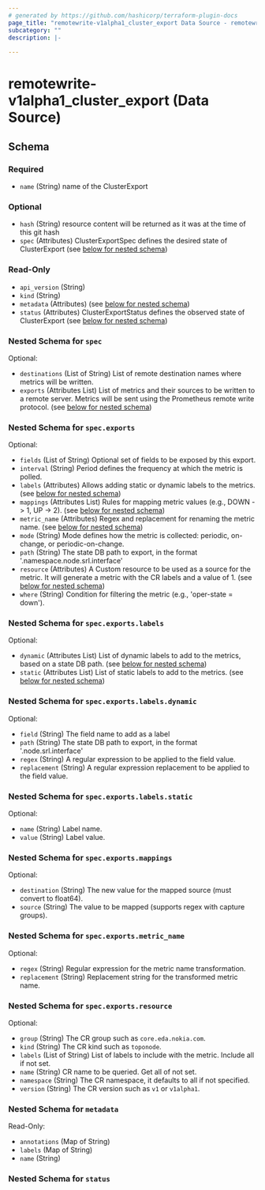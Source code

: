 ```yaml
---
# generated by https://github.com/hashicorp/terraform-plugin-docs
page_title: "remotewrite-v1alpha1_cluster_export Data Source - remotewrite-v1alpha1"
subcategory: ""
description: |-
  
---
```


# remotewrite-v1alpha1_cluster_export (Data Source)





<!-- schema generated by tfplugindocs -->
## Schema

### Required

- `name` (String) name of the ClusterExport

### Optional

- `hash` (String) resource content will be returned as it was at the time of this git hash
- `spec` (Attributes) ClusterExportSpec defines the desired state of ClusterExport (see [below for nested schema](#nestedatt--spec))

### Read-Only

- `api_version` (String)
- `kind` (String)
- `metadata` (Attributes) (see [below for nested schema](#nestedatt--metadata))
- `status` (Attributes) ClusterExportStatus defines the observed state of ClusterExport (see [below for nested schema](#nestedatt--status))

<a id="nestedatt--spec"></a>
### Nested Schema for `spec`

Optional:

- `destinations` (List of String) List of remote destination names where metrics will be written.
- `exports` (Attributes List) List of metrics and their sources to be written to a remote server.
Metrics will be sent using the Prometheus remote write protocol. (see [below for nested schema](#nestedatt--spec--exports))

<a id="nestedatt--spec--exports"></a>
### Nested Schema for `spec.exports`

Optional:

- `fields` (List of String) Optional set of fields to be exposed by this export.
- `interval` (String) Period defines the frequency at which the metric is polled.
- `labels` (Attributes) Allows adding static or dynamic labels to the metrics. (see [below for nested schema](#nestedatt--spec--exports--labels))
- `mappings` (Attributes List) Rules for mapping metric values (e.g., DOWN -> 1, UP -> 2). (see [below for nested schema](#nestedatt--spec--exports--mappings))
- `metric_name` (Attributes) Regex and replacement for renaming the metric name. (see [below for nested schema](#nestedatt--spec--exports--metric_name))
- `mode` (String) Mode defines how the metric is collected: periodic, on-change, or periodic-on-change.
- `path` (String) The state DB path to export, in the format '.namespace.node.srl.interface'
- `resource` (Attributes) A Custom resource to be used as a source for the metric.
It will generate a metric with the CR labels and a value of 1. (see [below for nested schema](#nestedatt--spec--exports--resource))
- `where` (String) Condition for filtering the metric (e.g., 'oper-state = down').

<a id="nestedatt--spec--exports--labels"></a>
### Nested Schema for `spec.exports.labels`

Optional:

- `dynamic` (Attributes List) List of dynamic labels to add to the metrics, based on a state DB path. (see [below for nested schema](#nestedatt--spec--exports--labels--dynamic))
- `static` (Attributes List) List of static labels to add to the metrics. (see [below for nested schema](#nestedatt--spec--exports--labels--static))

<a id="nestedatt--spec--exports--labels--dynamic"></a>
### Nested Schema for `spec.exports.labels.dynamic`

Optional:

- `field` (String) The field name to add as a label
- `path` (String) The state DB path to export, in the format '.node.srl.interface'
- `regex` (String) A regular expression to be applied to the field value.
- `replacement` (String) A regular expression replacement to be applied to the field value.


<a id="nestedatt--spec--exports--labels--static"></a>
### Nested Schema for `spec.exports.labels.static`

Optional:

- `name` (String) Label name.
- `value` (String) Label value.



<a id="nestedatt--spec--exports--mappings"></a>
### Nested Schema for `spec.exports.mappings`

Optional:

- `destination` (String) The new value for the mapped source (must convert to float64).
- `source` (String) The value to be mapped (supports regex with capture groups).


<a id="nestedatt--spec--exports--metric_name"></a>
### Nested Schema for `spec.exports.metric_name`

Optional:

- `regex` (String) Regular expression for the metric name transformation.
- `replacement` (String) Replacement string for the transformed metric name.


<a id="nestedatt--spec--exports--resource"></a>
### Nested Schema for `spec.exports.resource`

Optional:

- `group` (String) The CR group such as `core.eda.nokia.com`.
- `kind` (String) The CR kind such as `toponode`.
- `labels` (List of String) List of labels to include with the metric.
Include all if not set.
- `name` (String) CR name to be queried.
Get all of not set.
- `namespace` (String) The CR namespace, it defaults to all if not specified.
- `version` (String) The CR version such as `v1` or `v1alpha1`.




<a id="nestedatt--metadata"></a>
### Nested Schema for `metadata`

Read-Only:

- `annotations` (Map of String)
- `labels` (Map of String)
- `name` (String)


<a id="nestedatt--status"></a>
### Nested Schema for `status`
